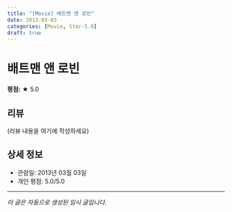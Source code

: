 ```yaml
---
title: "[Movie] 배트맨 앤 로빈"
date: 2013-03-03
categories: [Movie, Star-5.0]
draft: true
---
```


# 배트맨 앤 로빈

**평점:** ★ 5.0

## 리뷰

(리뷰 내용을 여기에 작성하세요)

## 상세 정보

- 관람일: 2013년 03월 03일
- 개인 평점: 5.0/5.0

---

*이 글은 자동으로 생성된 임시 글입니다.*
